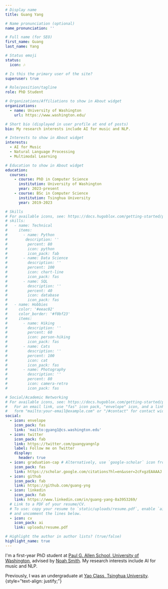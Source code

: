 ```yaml
---
# Display name
title: Guang Yang

# Name pronunciation (optional)
name_pronunciation: ''

# Full name (for SEO)
first_name: Guang
last_name: Yang

# Status emoji
status:
  icon: 🎶

# Is this the primary user of the site?
superuser: true

# Role/position/tagline
role: PhD Student

# Organizations/Affiliations to show in About widget
organizations:
  - name: University of Washington
    url: https://www.washington.edu/

# Short bio (displayed in user profile at end of posts)
bio: My research interests include AI for music and NLP.

# Interests to show in About widget
interests:
  - AI for Music
  - Natural Language Processing
  - Multimodal Learning

# Education to show in About widget
education:
  courses:
    - course: PhD in Computer Science
      institution: University of Washington
      year: 2023-present
    - course: BSc in Computer Science
      institution: Tsinghua University
      year: 2019-2023

# Skills
# For available icons, see: https://docs.hugoblox.com/getting-started/page-builder/#icons
# skills:
#   - name: Technical
#     items:
#       - name: Python
#        description: ''
#         percent: 80
#         icon: python
#         icon_pack: fab
#       - name: Data Science
#         description: ''
#         percent: 100
#         icon: chart-line
#         icon_pack: fas
#       - name: SQL
#         description: ''
#         percent: 40
#         icon: database
#         icon_pack: fas
#   - name: Hobbies
#     color: '#eeac02'
#     color_border: '#f0bf23'
#     items:
#       - name: Hiking
#         description: ''
#         percent: 60
#         icon: person-hiking
#         icon_pack: fas
#       - name: Cats
#         description: ''
#         percent: 100
#         icon: cat
#         icon_pack: fas
#       - name: Photography
#         description: ''
#         percent: 80
#         icon: camera-retro
#         icon_pack: fas

# Social/Academic Networking
# For available icons, see: https://docs.hugoblox.com/getting-started/page-builder/#icons
#   For an email link, use "fas" icon pack, "envelope" icon, and a link in the
#   form "mailto:your-email@example.com" or "/#contact" for contact widget.
social:
  - icon: envelope
    icon_pack: fas
    link: 'mailto:gyang1@cs.washington.edu'
  - icon: twitter
    icon_pack: fab
    link: https://twitter.com/guangyangnlp
    label: Follow me on Twitter
    display:
      header: true
  - icon: graduation-cap # Alternatively, use `google-scholar` icon from `ai` icon pack
    icon_pack: fas
    link: https://scholar.google.com/citations?hl=en&user=2cFxgzEAAAAJ
  - icon: github
    icon_pack: fab
    link: https://github.com/guang-yng
  - icon: linkedin
    icon_pack: fab
    link: https://www.linkedin.com/in/guang-yang-8a3953269/
  # Link to a PDF of your resume/CV.
  # To use: copy your resume to `static/uploads/resume.pdf`, enable `ai` icons in `params.yaml`,
  # and uncomment the lines below.
  - icon: cv
    icon_pack: ai
    link: uploads/resume.pdf

# Highlight the author in author lists? (true/false)
highlight_name: true
---
```


I'm a first-year PhD student at [Paul G. Allen School, University of Washington](https://www.cs.washington.edu/), advised by [Noah Smith](https://nasmith.github.io). My research interests include AI for music and NLP. 

Previously, I was an undergraduate at [Yao Class, Tsinghua University](https://iiis.tsinghua.edu.cn/en/).
{style="text-align: justify;"}
